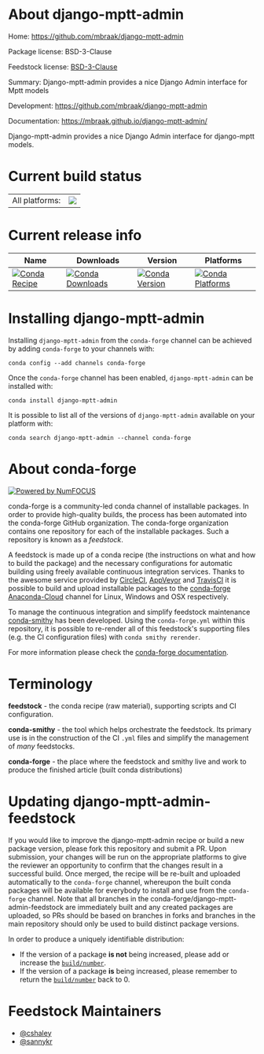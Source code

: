 About django-mptt-admin
=======================

Home: https://github.com/mbraak/django-mptt-admin

Package license: BSD-3-Clause

Feedstock license: [BSD-3-Clause](https://github.com/conda-forge/django-mptt-admin-feedstock/blob/master/LICENSE.txt)

Summary: Django-mptt-admin provides a nice Django Admin interface for Mptt models

Development: https://github.com/mbraak/django-mptt-admin

Documentation: https://mbraak.github.io/django-mptt-admin/

Django-mptt-admin provides a nice Django Admin interface for django-mptt models.

Current build status
====================


<table><tr><td>All platforms:</td>
    <td>
      <a href="https://dev.azure.com/conda-forge/feedstock-builds/_build/latest?definitionId=3838&branchName=master">
        <img src="https://dev.azure.com/conda-forge/feedstock-builds/_apis/build/status/django-mptt-admin-feedstock?branchName=master">
      </a>
    </td>
  </tr>
</table>

Current release info
====================

| Name | Downloads | Version | Platforms |
| --- | --- | --- | --- |
| [![Conda Recipe](https://img.shields.io/badge/recipe-django--mptt--admin-green.svg)](https://anaconda.org/conda-forge/django-mptt-admin) | [![Conda Downloads](https://img.shields.io/conda/dn/conda-forge/django-mptt-admin.svg)](https://anaconda.org/conda-forge/django-mptt-admin) | [![Conda Version](https://img.shields.io/conda/vn/conda-forge/django-mptt-admin.svg)](https://anaconda.org/conda-forge/django-mptt-admin) | [![Conda Platforms](https://img.shields.io/conda/pn/conda-forge/django-mptt-admin.svg)](https://anaconda.org/conda-forge/django-mptt-admin) |

Installing django-mptt-admin
============================

Installing `django-mptt-admin` from the `conda-forge` channel can be achieved by adding `conda-forge` to your channels with:

```
conda config --add channels conda-forge
```

Once the `conda-forge` channel has been enabled, `django-mptt-admin` can be installed with:

```
conda install django-mptt-admin
```

It is possible to list all of the versions of `django-mptt-admin` available on your platform with:

```
conda search django-mptt-admin --channel conda-forge
```


About conda-forge
=================

[![Powered by NumFOCUS](https://img.shields.io/badge/powered%20by-NumFOCUS-orange.svg?style=flat&colorA=E1523D&colorB=007D8A)](http://numfocus.org)

conda-forge is a community-led conda channel of installable packages.
In order to provide high-quality builds, the process has been automated into the
conda-forge GitHub organization. The conda-forge organization contains one repository
for each of the installable packages. Such a repository is known as a *feedstock*.

A feedstock is made up of a conda recipe (the instructions on what and how to build
the package) and the necessary configurations for automatic building using freely
available continuous integration services. Thanks to the awesome service provided by
[CircleCI](https://circleci.com/), [AppVeyor](https://www.appveyor.com/)
and [TravisCI](https://travis-ci.com/) it is possible to build and upload installable
packages to the [conda-forge](https://anaconda.org/conda-forge)
[Anaconda-Cloud](https://anaconda.org/) channel for Linux, Windows and OSX respectively.

To manage the continuous integration and simplify feedstock maintenance
[conda-smithy](https://github.com/conda-forge/conda-smithy) has been developed.
Using the ``conda-forge.yml`` within this repository, it is possible to re-render all of
this feedstock's supporting files (e.g. the CI configuration files) with ``conda smithy rerender``.

For more information please check the [conda-forge documentation](https://conda-forge.org/docs/).

Terminology
===========

**feedstock** - the conda recipe (raw material), supporting scripts and CI configuration.

**conda-smithy** - the tool which helps orchestrate the feedstock.
                   Its primary use is in the construction of the CI ``.yml`` files
                   and simplify the management of *many* feedstocks.

**conda-forge** - the place where the feedstock and smithy live and work to
                  produce the finished article (built conda distributions)


Updating django-mptt-admin-feedstock
====================================

If you would like to improve the django-mptt-admin recipe or build a new
package version, please fork this repository and submit a PR. Upon submission,
your changes will be run on the appropriate platforms to give the reviewer an
opportunity to confirm that the changes result in a successful build. Once
merged, the recipe will be re-built and uploaded automatically to the
`conda-forge` channel, whereupon the built conda packages will be available for
everybody to install and use from the `conda-forge` channel.
Note that all branches in the conda-forge/django-mptt-admin-feedstock are
immediately built and any created packages are uploaded, so PRs should be based
on branches in forks and branches in the main repository should only be used to
build distinct package versions.

In order to produce a uniquely identifiable distribution:
 * If the version of a package **is not** being increased, please add or increase
   the [``build/number``](https://conda.io/docs/user-guide/tasks/build-packages/define-metadata.html#build-number-and-string).
 * If the version of a package **is** being increased, please remember to return
   the [``build/number``](https://conda.io/docs/user-guide/tasks/build-packages/define-metadata.html#build-number-and-string)
   back to 0.

Feedstock Maintainers
=====================

* [@cshaley](https://github.com/cshaley/)
* [@sannykr](https://github.com/sannykr/)


